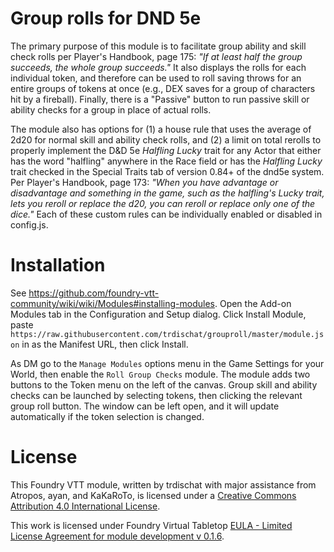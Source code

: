 # Group rolls for DND 5e
The primary purpose of this module is to facilitate group ability and skill check rolls per Player's Handbook, page 175: *"If at least half the group succeeds, the whole group succeeds."*  It also displays the rolls for each individual token, and therefore can be used to roll saving throws for an entire groups of tokens at once (e.g., DEX saves for a group of characters hit by a fireball). Finally, there is a "Passive" button to run passive skill or ability checks for a group in place of actual rolls. 

The module also has options for (1) a house rule that uses the average of 2d20 for normal skill and ability check rolls, and (2) a limit on total rerolls to properly implement the D&D 5e *Halfling Lucky* trait for any Actor that either has the word "halfling" anywhere in the Race field or has the *Halfling Lucky* trait checked in the Special Traits tab of version 0.84+ of the dnd5e system.  Per Player's Handbook, page 173: *"When you have advantage or disadvantage and something in the game, such as the halfling's Lucky trait, lets you reroll or replace the d20, you can reroll or replace only one of the dice."*  Each of these custom rules can be individually enabled or disabled in config.js.

# Installation
See https://github.com/foundry-vtt-community/wiki/wiki/Modules#installing-modules. Open the Add-on Modules tab in the Configuration and Setup dialog. Click Install Module, paste `https://raw.githubusercontent.com/trdischat/grouproll/master/module.json` in as the Manifest URL, then click Install.

As DM go to the `Manage Modules` options menu in the Game Settings for your World, then enable the `Roll Group Checks` module. The module adds two buttons to the Token menu on the left of the canvas. Group skill and ability checks can be launched by selecting tokens, then clicking the relevant group roll button. The window can be left open, and it will update automatically if the token selection is changed.

# License
This Foundry VTT module, written by trdischat with major assistance from Atropos, ayan, and KaKaRoTo, is licensed under a [Creative Commons Attribution 4.0 International License](http://creativecommons.org/licenses/by/4.0/).

This work is licensed under Foundry Virtual Tabletop [EULA - Limited License Agreement for module development v 0.1.6](http://foundryvtt.com/pages/license.html).
